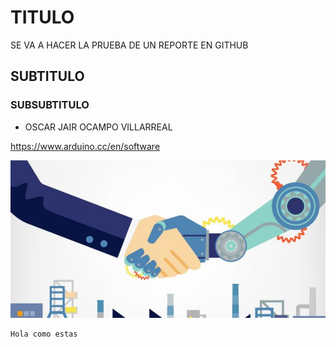 # TITULO
SE VA A HACER LA PRUEBA DE UN REPORTE EN GITHUB
## SUBTITULO
### SUBSUBTITULO
- OSCAR JAIR OCAMPO VILLARREAL

https://www.arduino.cc/en/software

![](https://github.com/OSCAROV2058/PRUEBA-DE-REPORTE/blob/main/ASD.jpeg?raw=true)

```
Hola como estas
```
